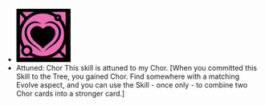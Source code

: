 - ![image.png](../assets/image_1701418858994_0.png)
- Attuned: Chor
  This skill is attuned to my Chor. [When you committed this Skill to the Tree, you gained Chor. Find somewhere with a matching Evolve aspect, and you can use the Skill - once only - to combine two Chor cards into a stronger card.]